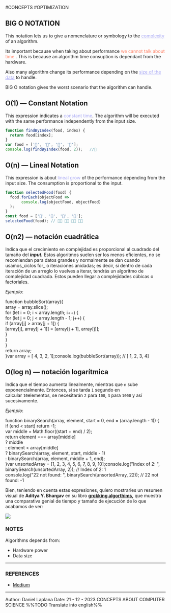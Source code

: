 #CONCEPTS #OPTIMIZATION

## BIG O NOTATION

This notation lets us to give a nomenclature or symbology to the <span style="color:#ababf5; text-decoration:underline;">complexity</span> of an algorithm. 

Its important because when taking about performance <span style="color:#ff8469;">we cannot talk about time</span> . This is because an algorithm time consuption is dependant from the hardware. 

Also many algorithm change its performance depending on the <span style="color:#ababf5; text-decoration:underline;">size of the data</span> to handle. 


BIG O notation gives the worst scenario that the algorithm can handle. 


## O(1) — Constant Notation

This expression indicates a <span style="color:#ababf5;">constant time</span>. 
The algorithm will be executed with the same performance independently from the input size. 

```JAVASCRIPT
function findByIndex(food, index) {  
  return food[index];  
}
var food = ['🍿', '🍔', '🍩', '🍗'];
console.log(findByIndex(food, 2));   //🍩
```
## O(n) — Lineal Notation

This expression is about <span style="color:#ababf5;">lineal grow</span> of the performance depending from the input size. 
The consumption is proportional to the input.

```JAVASCRIPT
function selectedFood(food) {  
  food.forEach(objectFood =>   
       console.log(objectFood, objectFood)  
  );  
}
const food = ['🍿', '🍔', '🍩', '🍗'];
selectedFood(food); // 🍿🍿​​​​​ 🍔🍔​​​​​ ​​​​🍩🍩​​​​​ ​​​​​🍗🍗​​​​​
```

## O(n2) — notación cuadrática

Indica que el crecimiento en complejidad es proporcional al cuadrado del tamaño del **_input._** Estos algoritmos suelen ser los menos eficientes, no se recomiendan para datos grandes y normalmente se dan cuando usamos_ciclos for_ o iteraciones anidadas; es decir, si dentro de cada iteración de un arreglo lo vuelves a iterar, tendrás un algoritmo de complejidad cuadrada. Estos pueden llegar a complejidades cúbicas o factoriales.

_Ejemplo_:

function bubbleSort(array){  
  array = array.slice();  
  for (let i = 0; i < array.length; i++) {  
    for (let j = 0; j < array.length - 1; j++) {  
      if (array[j] > array[j + 1]) {  
        [array[j], array[j + 1]] = [array[j + 1], array[j]];  
      }  
    }  
  }  
  return array;  
}var array = [ 4, 3, 2, 1];console.log(bubbleSort(array)); // [ 1, 2, 3, 4]

## O(log n) — notación logarítmica

Indica que el tiempo aumenta linealmente, mientras que `n` sube exponencialmente. Entonces, si se tarda `1` segundo en calcular `10`elementos, se necesitarán `2` para `100`, `3` para `1000` y así sucesivamente.

_Ejemplo_:

function binarySearch(array, element, start = 0, end = (array.length - 1)) {  
  if (end < start) return -1;  
  var middle = Math.floor((start + end) / 2);  
  return element === array[middle]  
    ? middle  
    : element < array[middle]  
      ? binarySearch(array, element, start, middle - 1)  
      : binarySearch(array, element, middle + 1, end);  
}var unsortedArray = [1, 2, 3, 4, 5, 6, 7, 8, 9, 10];console.log("Index of 2: ", binarySearch(unsortedArray, 2));    // Index of 2: 1  
console.log("22 not found: ", binarySearch(unsortedArray, 22)); // 22 not found: -1

Bien, teniendo en cuenta estas expresiones, quiero mostrarles un resumen visual de **Aditya Y. Bhargav** en su libro [**grokking algorthims**](https://www.manning.com/books/grokking-algorithms)**,** que muestra una comparativa genial de tiempo y tamaño de ejecución de lo que acabamos de ver:

![](https://miro.medium.com/v2/resize:fit:1188/1*L69ET_yAApxwq7vSxWivPA.png)


### NOTES

Algorithms depends from: 

* Hardware power
* Data size

--- 
### REFERENCES

* [Medium](https://medium.com/nowports-tech/introducción-a-big-o-notation-95ecca8bd866)

--- 
Author: Daniel Laplana 
Date: 21 - 12 - 2023 
CONCEPTS ABOUT COMPUTER SCIENCE
%%TODO Translate into english%%